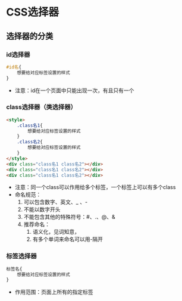 # CSS选择器

## 选择器的分类

### id选择器

```css
#id名{
    想要给对应标签设置的样式
}
```

- 注意：id在一个页面中只能出现一次，有且只有一个

### class选择器（类选择器）

```html
<style>
    .class名1{
        想要给对应标签设置的样式
    }
    .class名2{
        想要给对应标签设置的样式
    }
</style>
<div class="class名1 class名2"></div>
<div class="class名1 class名2"></div>
<div class="class名1 class名2"></div>
```

- 注意：同一个class可以作用给多个标签，一个标签上可以有多个class
- 命名规范：
  1. 可以包含数字、英文、_ 、-
  2. 不能以数字开头
  3. 不能包含其他的特殊符号：#、.、@、&
  4. 推荐命名：
     1. 语义化，见词知意，
     2. 有多个单词来命名可以用-隔开

### 标签选择器

```css
标签名{
	想要给对应标签设置的样式
}
```

- 作用范围：页面上所有的指定标签